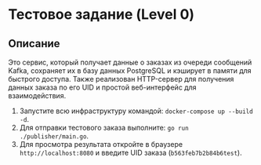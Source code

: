 # Тестовое задание (Level 0)

## Описание

Это сервис, который получает данные о заказах из очереди сообщений Kafka, сохраняет их в базу данных PostgreSQL и кэширует в памяти для быстрого доступа. Также реализован HTTP-сервер для получения данных заказа по его UID и простой веб-интерфейс для взаимодействия.


1.  Запустите всю инфраструктуру командой: `docker-compose up --build -d`.
2.  Для отправки тестового заказа выполните: `go run ./publisher/main.go`.
3.  Для просмотра результата откройте в браузере `http://localhost:8080` и введите UID заказа (`b563feb7b2b84b6test`).